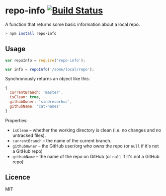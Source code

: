 # repo-info [![Build Status](https://travis-ci.org/callumlocke/repo-info.svg?branch=master)](https://travis-ci.org/callumlocke/repo-info)

A function that returns some basic information about a local repo.

```sh
> npm install repo-info
```

## Usage

```js
var repoInfo = require('repo-info');

var info = repoInfo('/some/local/repo');
```

Synchronously returns an object like this:

```js
{
  currentBranch: 'master',
  isClean: true,
  githubOwner: 'sindresorhus',
  githubName: 'cat-names'
}
```

Properties:

- `isClean` – whether the working directory is clean (i.e. no changes and no untracked files).
- `currentBranch` – the name of the current branch.
- `githubOwner` – the GitHub user/org who owns the repo (or `null` if it's not a GitHub repo)
- `githubName` – the name of the repo on GitHub (or `null` if it's not a GitHub repo)

## Licence

MIT
